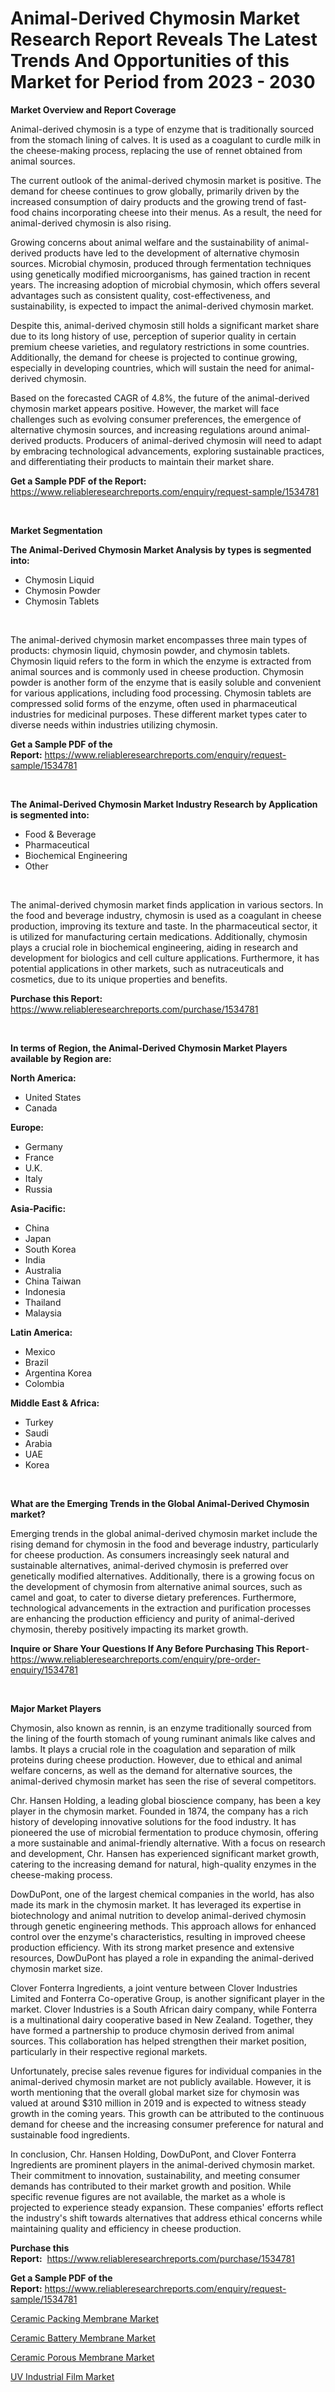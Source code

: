 <p><h1>Animal-Derived Chymosin Market Research Report Reveals The Latest Trends And Opportunities of this Market for Period from 2023 - 2030</h1></p><p><strong>Market Overview and Report Coverage</strong></p>
<p><p>Animal-derived chymosin is a type of enzyme that is traditionally sourced from the stomach lining of calves. It is used as a coagulant to curdle milk in the cheese-making process, replacing the use of rennet obtained from animal sources.</p><p>The current outlook of the animal-derived chymosin market is positive. The demand for cheese continues to grow globally, primarily driven by the increased consumption of dairy products and the growing trend of fast-food chains incorporating cheese into their menus. As a result, the need for animal-derived chymosin is also rising.</p><p>Growing concerns about animal welfare and the sustainability of animal-derived products have led to the development of alternative chymosin sources. Microbial chymosin, produced through fermentation techniques using genetically modified microorganisms, has gained traction in recent years. The increasing adoption of microbial chymosin, which offers several advantages such as consistent quality, cost-effectiveness, and sustainability, is expected to impact the animal-derived chymosin market.</p><p>Despite this, animal-derived chymosin still holds a significant market share due to its long history of use, perception of superior quality in certain premium cheese varieties, and regulatory restrictions in some countries. Additionally, the demand for cheese is projected to continue growing, especially in developing countries, which will sustain the need for animal-derived chymosin.</p><p>Based on the forecasted CAGR of 4.8%, the future of the animal-derived chymosin market appears positive. However, the market will face challenges such as evolving consumer preferences, the emergence of alternative chymosin sources, and increasing regulations around animal-derived products. Producers of animal-derived chymosin will need to adapt by embracing technological advancements, exploring sustainable practices, and differentiating their products to maintain their market share.</p></p>
<p><strong>Get a Sample PDF of the Report:</strong> <a href="https://www.reliableresearchreports.com/enquiry/request-sample/1534781">https://www.reliableresearchreports.com/enquiry/request-sample/1534781</a></p>
<p>&nbsp;</p>
<p><strong>Market Segmentation</strong></p>
<p><strong>The Animal-Derived Chymosin Market Analysis by types is segmented into:</strong></p>
<p><ul><li>Chymosin Liquid</li><li>Chymosin Powder</li><li>Chymosin Tablets</li></ul></p>
<p>&nbsp;</p>
<p><p>The animal-derived chymosin market encompasses three main types of products: chymosin liquid, chymosin powder, and chymosin tablets. Chymosin liquid refers to the form in which the enzyme is extracted from animal sources and is commonly used in cheese production. Chymosin powder is another form of the enzyme that is easily soluble and convenient for various applications, including food processing. Chymosin tablets are compressed solid forms of the enzyme, often used in pharmaceutical industries for medicinal purposes. These different market types cater to diverse needs within industries utilizing chymosin.</p></p>
<p><strong>Get a Sample PDF of the Report:</strong>&nbsp;<a href="https://www.reliableresearchreports.com/enquiry/request-sample/1534781">https://www.reliableresearchreports.com/enquiry/request-sample/1534781</a></p>
<p>&nbsp;</p>
<p><strong>The Animal-Derived Chymosin Market Industry Research by Application is segmented into:</strong></p>
<p><ul><li>Food & Beverage</li><li>Pharmaceutical</li><li>Biochemical Engineering</li><li>Other</li></ul></p>
<p>&nbsp;</p>
<p><p>The animal-derived chymosin market finds application in various sectors. In the food and beverage industry, chymosin is used as a coagulant in cheese production, improving its texture and taste. In the pharmaceutical sector, it is utilized for manufacturing certain medications. Additionally, chymosin plays a crucial role in biochemical engineering, aiding in research and development for biologics and cell culture applications. Furthermore, it has potential applications in other markets, such as nutraceuticals and cosmetics, due to its unique properties and benefits.</p></p>
<p><strong>Purchase this Report:</strong>&nbsp; <a href="https://www.reliableresearchreports.com/purchase/1534781">https://www.reliableresearchreports.com/purchase/1534781</a></p>
<p>&nbsp;</p>
<p><strong>In terms of Region, the Animal-Derived Chymosin Market Players available by Region are:</strong></p>
<p>
    <p> <strong> North America: </strong>
        <ul>
            <li>United States</li>
            <li>Canada</li>
        </ul>
        </p> 
    <p> <strong> Europe: </strong>
        <ul>
            <li>Germany</li>
            <li>France</li>
            <li>U.K.</li>
            <li>Italy</li>
            <li>Russia</li>
        </ul>
        </p> 
    <p> <strong> Asia-Pacific: </strong>
        <ul>
            <li>China</li>
            <li>Japan</li>
            <li>South Korea</li>
            <li>India</li>
            <li>Australia</li>
            <li>China Taiwan</li>
            <li>Indonesia</li>
            <li>Thailand</li>
            <li>Malaysia</li>
        </ul>
        </p> 
    <p> <strong> Latin America: </strong>
        <ul>
            <li>Mexico</li>
            <li>Brazil</li>
            <li>Argentina Korea</li>
            <li>Colombia</li>
        </ul>
        </p> 
    <p> <strong> Middle East & Africa: </strong>
        <ul>
            <li>Turkey</li>
            <li>Saudi</li>
            <li>Arabia</li>
            <li>UAE</li>
            <li>Korea</li>
        </ul>
    </p>
    </p>
<p>&nbsp;</p>
<p><strong>What are the Emerging Trends in the Global Animal-Derived Chymosin market?</strong></p>
<p><p>Emerging trends in the global animal-derived chymosin market include the rising demand for chymosin in the food and beverage industry, particularly for cheese production. As consumers increasingly seek natural and sustainable alternatives, animal-derived chymosin is preferred over genetically modified alternatives. Additionally, there is a growing focus on the development of chymosin from alternative animal sources, such as camel and goat, to cater to diverse dietary preferences. Furthermore, technological advancements in the extraction and purification processes are enhancing the production efficiency and purity of animal-derived chymosin, thereby positively impacting its market growth.</p></p>
<p><strong>Inquire or Share Your Questions If Any Before Purchasing This Report</strong>- <a href="https://www.reliableresearchreports.com/enquiry/pre-order-enquiry/1534781">https://www.reliableresearchreports.com/enquiry/pre-order-enquiry/1534781</a></p>
<p>&nbsp;</p>
<p><strong>Major Market Players</strong></p>
<p><p>Chymosin, also known as rennin, is an enzyme traditionally sourced from the lining of the fourth stomach of young ruminant animals like calves and lambs. It plays a crucial role in the coagulation and separation of milk proteins during cheese production. However, due to ethical and animal welfare concerns, as well as the demand for alternative sources, the animal-derived chymosin market has seen the rise of several competitors.</p><p>Chr. Hansen Holding, a leading global bioscience company, has been a key player in the chymosin market. Founded in 1874, the company has a rich history of developing innovative solutions for the food industry. It has pioneered the use of microbial fermentation to produce chymosin, offering a more sustainable and animal-friendly alternative. With a focus on research and development, Chr. Hansen has experienced significant market growth, catering to the increasing demand for natural, high-quality enzymes in the cheese-making process.</p><p>DowDuPont, one of the largest chemical companies in the world, has also made its mark in the chymosin market. It has leveraged its expertise in biotechnology and animal nutrition to develop animal-derived chymosin through genetic engineering methods. This approach allows for enhanced control over the enzyme's characteristics, resulting in improved cheese production efficiency. With its strong market presence and extensive resources, DowDuPont has played a role in expanding the animal-derived chymosin market size.</p><p>Clover Fonterra Ingredients, a joint venture between Clover Industries Limited and Fonterra Co-operative Group, is another significant player in the market. Clover Industries is a South African dairy company, while Fonterra is a multinational dairy cooperative based in New Zealand. Together, they have formed a partnership to produce chymosin derived from animal sources. This collaboration has helped strengthen their market position, particularly in their respective regional markets.</p><p>Unfortunately, precise sales revenue figures for individual companies in the animal-derived chymosin market are not publicly available. However, it is worth mentioning that the overall global market size for chymosin was valued at around $310 million in 2019 and is expected to witness steady growth in the coming years. This growth can be attributed to the continuous demand for cheese and the increasing consumer preference for natural and sustainable food ingredients.</p><p>In conclusion, Chr. Hansen Holding, DowDuPont, and Clover Fonterra Ingredients are prominent players in the animal-derived chymosin market. Their commitment to innovation, sustainability, and meeting consumer demands has contributed to their market growth and position. While specific revenue figures are not available, the market as a whole is projected to experience steady expansion. These companies' efforts reflect the industry's shift towards alternatives that address ethical concerns while maintaining quality and efficiency in cheese production.</p></p>
<p><strong>Purchase this Report:</strong>&nbsp;&nbsp;<a href="https://www.reliableresearchreports.com/purchase/1534781">https://www.reliableresearchreports.com/purchase/1534781</a></p>
<p></p>
<p><strong>Get a Sample PDF of the Report:</strong>&nbsp;<a href="https://www.reliableresearchreports.com/enquiry/request-sample/1534781">https://www.reliableresearchreports.com/enquiry/request-sample/1534781</a></p>
<p><p><a href="https://github.com/tamvrosiya/Market-Research-Report-List-1/blob/main/ceramic-packing-membrane-market.md">Ceramic Packing Membrane Market</a></p><p><a href="https://github.com/gaydyna/Market-Research-Report-List-1/blob/main/ceramic-battery-membrane-market.md">Ceramic Battery Membrane Market</a></p><p><a href="https://github.com/dringals/Market-Research-Report-List-1/blob/main/ceramic-porous-membrane-market.md">Ceramic Porous Membrane Market</a></p><p><a href="https://github.com/amonskiyk/Market-Research-Report-List-1/blob/main/uv-industrial-film-market.md">UV Industrial Film Market</a></p></p>